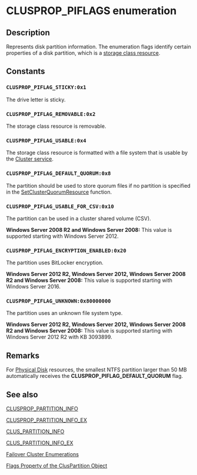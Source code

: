 # CLUSPROP_PIFLAGS enumeration

## Description

Represents disk partition information. The enumeration flags identify certain properties of a disk partition,
which is a
[storage class resource](https://learn.microsoft.com/previous-versions/windows/desktop/mscs/s-gly).

## Constants

### `CLUSPROP_PIFLAG_STICKY:0x1`

The drive letter is sticky.

### `CLUSPROP_PIFLAG_REMOVABLE:0x2`

The storage class resource is removable.

### `CLUSPROP_PIFLAG_USABLE:0x4`

The storage class resource is formatted with a file system that is usable by the
[Cluster service](https://learn.microsoft.com/previous-versions/windows/desktop/mscs/cluster-service).

### `CLUSPROP_PIFLAG_DEFAULT_QUORUM:0x8`

The partition should be used to store quorum files if no partition is specified in the
[SetClusterQuorumResource](https://learn.microsoft.com/windows/desktop/api/clusapi/nf-clusapi-setclusterquorumresource) function.

### `CLUSPROP_PIFLAG_USABLE_FOR_CSV:0x10`

The partition can be used in a cluster shared volume (CSV).

**Windows Server 2008 R2 and Windows Server 2008:** This value is supported starting with Windows Server 2012.

### `CLUSPROP_PIFLAG_ENCRYPTION_ENABLED:0x20`

The partition uses BitLocker encryption.

**Windows Server 2012 R2, Windows Server 2012, Windows Server 2008 R2 and Windows Server 2008:** This value is supported starting with Windows Server 2016.

### `CLUSPROP_PIFLAG_UNKNOWN:0x80000000`

The partition uses an unknown file system type.

**Windows Server 2012 R2, Windows Server 2012, Windows Server 2008 R2 and Windows Server 2008:** This value is supported starting with Windows Server 2012 R2 with KB 3093899.

## Remarks

For [Physical Disk](https://learn.microsoft.com/previous-versions/windows/desktop/mscs/physical-disk) resources, the smallest NTFS partition
larger than 50 MB automatically receives the **CLUSPROP_PIFLAG_DEFAULT_QUORUM** flag.

## See also

[CLUSPROP_PARTITION_INFO](https://learn.microsoft.com/previous-versions/windows/desktop/api/clusapi/ns-clusapi-clusprop_partition_info)

[CLUSPROP_PARTITION_INFO_EX](https://learn.microsoft.com/previous-versions/windows/desktop/api/clusapi/ns-clusapi-clusprop_partition_info_ex)

[CLUS_PARTITION_INFO](https://learn.microsoft.com/previous-versions/windows/desktop/api/clusapi/ns-clusapi-clus_partition_info)

[CLUS_PARTITION_INFO_EX](https://learn.microsoft.com/previous-versions/windows/desktop/api/clusapi/ns-clusapi-clus_partition_info_ex)

[Failover Cluster Enumerations](https://learn.microsoft.com/previous-versions/windows/desktop/mscs/cluster-enumerations)

[Flags Property of the ClusPartition Object](https://learn.microsoft.com/previous-versions/windows/desktop/mscs/cluspartition-flags)